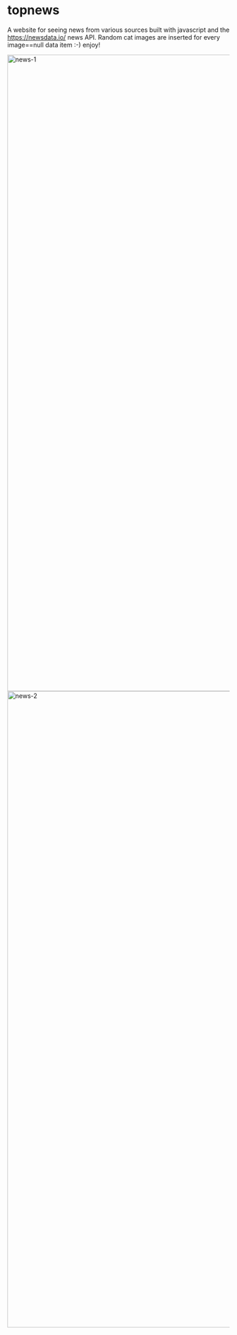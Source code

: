 # topnews

A website for seeing news from various sources built with javascript and the https://newsdata.io/ news API.
Random cat images are inserted for every image==null data item :-) enjoy!

<img width="1440" alt="news-1" src="https://github.com/gredta/news/assets/80772221/d7862b49-8340-495d-8059-e41021123269">

<img width="1440" alt="news-2" src="https://github.com/gredta/news/assets/80772221/f6225f02-a9a4-483e-b16a-6f04cbdbe3bc">
